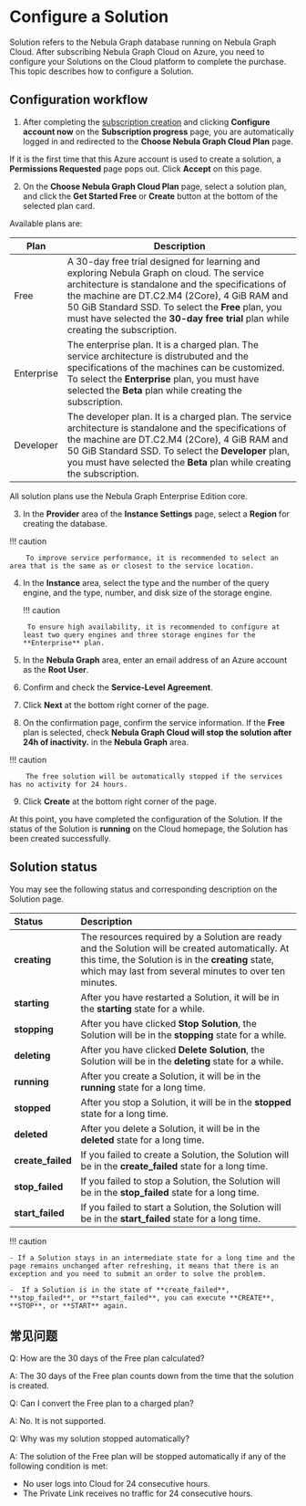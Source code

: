 # Configure a Solution

Solution refers to the Nebula Graph database running on Nebula Graph Cloud. After subscribing Nebula Graph Cloud on Azure, you need to configure your Solutions on the Cloud platform to complete the purchase. This topic describes how to configure a Solution.

## Configuration workflow

1. After completing the [subscription creation](2.how-to-create-subsciption.md) and clicking **Configure account now** on the **Subscription progress** page, you are automatically logged in and redirected to the  **Choose Nebula Graph Cloud Plan** page.

  If it is the first time that this Azure account is used to create a solution, a **Permissions Requested** page pops out. Click **Accept** on this page.

2. On the **Choose Nebula Graph Cloud Plan** page, select a solution plan, and click the **Get Started Free** or **Create** button at the bottom of the selected plan card.

  Available plans are:

  | Plan | Description |
  | - | - |
  | Free | A 30-day free trial designed for learning and exploring Nebula Graph on cloud. The service architecture is standalone and the specifications of the machine are DT.C2.M4 (2Core), 4 GiB RAM and 50 GiB Standard SSD. To select the **Free** plan, you must have selected the  **30-day free trial** plan while creating the subscription.|
  | Enterprise | The enterprise plan. It is a charged plan. The service architecture is distrubuted and the specifications of the machines can be customized. To select the **Enterprise** plan, you must have selected the  **Beta** plan while creating the subscription. |
  | Developer | The developer plan. It is a charged plan. The service architecture is standalone and the specifications of the machine are DT.C2.M4 (2Core), 4 GiB RAM and 50 GiB Standard SSD. To select the **Developer** plan, you must have selected the  **Beta** plan while creating the subscription. |

  All solution plans use the Nebula Graph Enterprise Edition core.

3. In the **Provider** area of the **Instance Settings** page, select a **Region** for creating the database.

  !!! caution

        To improve service performance, it is recommended to select an area that is the same as or closest to the service location.

4. In the **Instance** area, select the type and the number of the query engine, and the type, number, and disk size of the storage engine.

    !!! caution

        To ensure high availability, it is recommended to configure at least two query engines and three storage engines for the **Enterprise** plan.

5. In the **Nebula Graph** area, enter an email address of an Azure account as the **Root User**.

6. Confirm and check the **Service-Level Agreement**.

7. Click **Next** at the bottom right corner of the page.

8. On the confirmation page, confirm the service information. If the **Free** plan is selected, check **Nebula Graph Cloud will stop the solution after 24h of inactivity.** in the **Nebula Graph** area.

  !!! caution

        The free solution will be automatically stopped if the services has no activity for 24 hours.

9. Click **Create** at the bottom right corner of the page.

At this point, you have completed the configuration of the Solution. If the status of the Solution is **running** on the Cloud homepage, the Solution has been created successfully.

## Solution status

You may see the following status and corresponding description on the Solution page.

|Status| Description |
|:---|:---|
| **creating** | The resources required by a Solution are ready and the Solution will be created automatically. At this time, the Solution is in the **creating** state, which may last from several minutes to over ten minutes. |
| **starting** | After you have restarted a Solution, it will be in the **starting** state for a while. |
| **stopping** | After you have clicked **Stop Solution**, the Solution will be in the **stopping** state for a while. |
| **deleting** | After you have clicked **Delete Solution**, the Solution will be in the **deleting** state for a while. |
| **running** | After you create a Solution, it will be in the **running** state for a long time. |
| **stopped** | After you stop a Solution, it will be in the **stopped** state for a long time. |
| **deleted** | After you delete a Solution, it will be in the **deleted** state for a long time. |
| **create_failed** | If you failed to create a Solution, the Solution will be in the **create_failed** state for a long time. |
| **stop_failed** | If you failed to stop a Solution, the Solution will be in the **stop_failed** state for a long time. |
| **start_failed** | If you failed to start a Solution, the Solution will be in the **start_failed** state for a long time. |

!!! caution

    - If a Solution stays in an intermediate state for a long time and the page remains unchanged after refreshing, it means that there is an exception and you need to submit an order to solve the problem.

    -  If a Solution is in the state of **create_failed**, **stop_failed**, or **start_failed**, you can execute **CREATE**, **STOP**, or **START** again.

## 常见问题

Q: How are the 30 days of the Free plan calculated?

A: The 30 days of the Free plan counts down from the time that the solution is created.

Q: Can I convert the Free plan to a charged plan?

A: No. It is not supported.

Q: Why was my solution stopped automatically?

A: The solution of the Free plan will be stopped automatically if any of the following condition is met:

- No user logs into Cloud for 24 consecutive hours.
- The Private Link receives no traffic for 24 consecutive hours.

